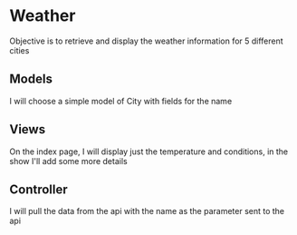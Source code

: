 # Weather

Objective is to retrieve and display the weather information for 5 different cities

## Models

I will choose a simple model of City with fields for the name

## Views

On the index page, I will display just the temperature and conditions, in the show I'll add some more details

## Controller

I will pull the data from the api with the name as the parameter sent to the api

